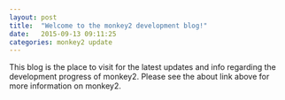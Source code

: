 ```yaml
---
layout: post
title:  "Welcome to the monkey2 development blog!"
date:   2015-09-13 09:11:25
categories: monkey2 update
---
```


This blog is the place to visit for the latest updates and info regarding the development progress of monkey2. Please see the about link above for more information on monkey2.
